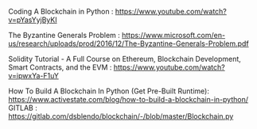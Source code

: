 Coding A Blockchain in Python : https://www.youtube.com/watch?v=pYasYyjByKI

The Byzantine Generals Problem : https://www.microsoft.com/en-us/research/uploads/prod/2016/12/The-Byzantine-Generals-Problem.pdf

Solidity Tutorial - A Full Course on Ethereum, Blockchain Development, Smart Contracts, and the EVM : https://www.youtube.com/watch?v=ipwxYa-F1uY

How To Build A Blockchain In Python (Get Pre-Built Runtime):
https://www.activestate.com/blog/how-to-build-a-blockchain-in-python/
GITLAB : https://gitlab.com/dsblendo/blockchain/-/blob/master/Blockchain.py

